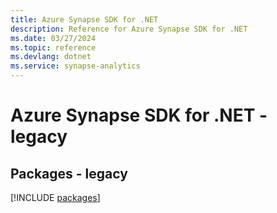 ```yaml
---
title: Azure Synapse SDK for .NET
description: Reference for Azure Synapse SDK for .NET
ms.date: 03/27/2024
ms.topic: reference
ms.devlang: dotnet
ms.service: synapse-analytics
---
```

# Azure Synapse SDK for .NET - legacy
## Packages - legacy
[!INCLUDE [packages](synapse-index.md)]
